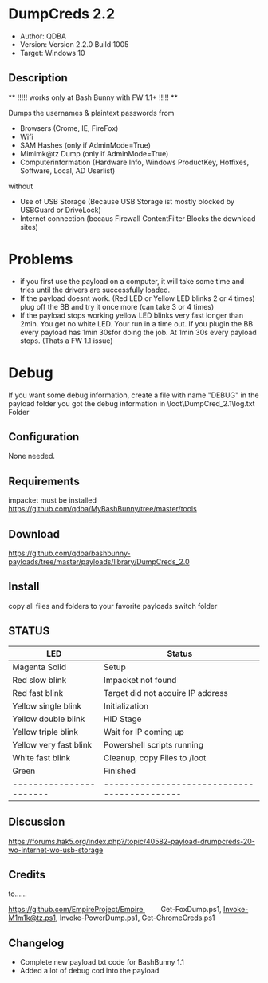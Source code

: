 # DumpCreds 2.2
* Author: QDBA
* Version: Version 2.2.0 Build 1005
* Target: Windows 10

## Description

** !!!!! works only at Bash Bunny with FW 1.1+ !!!!! **

Dumps the usernames & plaintext passwords from 
 * Browsers (Crome, IE, FireFox)
 * Wifi 
 * SAM Hashes (only if AdminMode=True)
 * Mimimk@tz Dump (only if AdminMode=True)
 * Computerinformation (Hardware Info, Windows ProductKey, Hotfixes, Software, Local, AD Userlist)
 
 without 
 * Use of USB Storage (Because USB Storage ist mostly blocked by USBGuard or DriveLock)
 * Internet connection (becaus Firewall ContentFilter Blocks the download sites)
 
 
# Problems
- if you first use the payload on a computer, it will take some time and tries until the drivers are successfully loaded.
- If the payload doesnt work. (Red LED or Yellow LED blinks 2 or 4 times) plug off the BB  and try it once more (can take 3 or 4 times)
- If the payload stops working yellow LED blinks very fast longer than 2min. You get no white LED. Your run in a time out. 
  If you plugin the BB every payload has 1min 30sfor doing the job. At 1min 30s every payload stops. (Thats a FW 1.1 issue)  
 
# Debug 
If you want some debug information, create a file with name "DEBUG" in the payload folder
you got the debug information in \loot\DumpCred_2.1\log.txt Folder
 

## Configuration

None needed. 

## Requirements

impacket must be installed
https://github.com/qdba/MyBashBunny/tree/master/tools

## Download


https://github.com/qdba/bashbunny-payloads/tree/master/payloads/library/DumpCreds_2.0


## Install

copy all files and folders to your favorite payloads switch folder

## STATUS

| LED                     | Status                                       |
| ----------------------- | -------------------------------------------- |
| Magenta Solid           | Setup                                        |
| Red slow blink          | Impacket not found                           |
| Red fast blink          | Target did not acquire IP address            |
| Yellow single blink     | Initialization                               |
| Yellow double blink     | HID Stage                                    |
| Yellow triple blink     | Wait for IP coming up                        |
| Yellow very fast blink  | Powershell scripts running                   |
| White fast blink        | Cleanup, copy Files to <root>/loot           |
| Green              	  | Finished                                     |
| ----------------------- | -------------------------------------------- |


## Discussion

https://forums.hak5.org/index.php?/topic/40582-payload-drumpcreds-20-wo-internet-wo-usb-storage

## Credits

to...... 

https://github.com/EmpireProject/Empire         Get-FoxDump.ps1, Invoke-M1m1k@tz.ps1, Invoke-PowerDump.ps1, Get-ChromeCreds.ps1

## Changelog

- Complete new payload.txt code for BashBunny 1.1
- Added a lot of debug cod into the payload 
